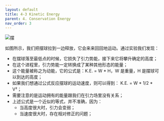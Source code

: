 ```yaml
---
layout: default
title: 4-3 Kinetic Energy
parent: 4. Conservation Energy
nav_order: 3
---
```

![摆](/assets/volume-1/fig-4-7.png)

如图所示，我们把摆球拉到一边释放，它会来来回回地运动。通过实验我们发现：
- 在摆球落至最低点的时候，它损失了引力势能，接下来它将攀升确定的高度；
- 在这个进程里，引力势能一定转换成了某种其他形态的能量；
- 这个能量被称之为动能，它的公式是：K.E. = W * H，W 是重量，H 是摆球可以到达的高度；
- 如果我们想通过公式反应摆球的运动速度，则可以得到： K.E. = W * 1/2 * V²；
- 需要注意的是运动拥有的能量跟我们在引力场里没有关系；
- 上述公式是一个近似的等式，并不准确，因为：
  - 当高度很大时，引力会变弱；
  - 当速度很大时，存在相对修正的问题；
